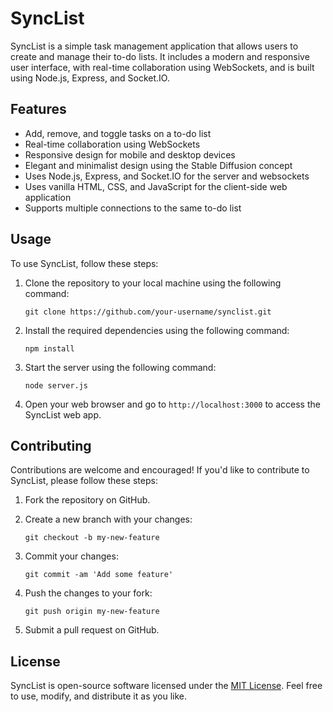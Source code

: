 # SyncList

SyncList is a simple task management application that allows users to create and manage their to-do lists. It includes a modern and responsive user interface, with real-time collaboration using WebSockets, and is built using Node.js, Express, and Socket.IO.

## Features

- Add, remove, and toggle tasks on a to-do list
- Real-time collaboration using WebSockets
- Responsive design for mobile and desktop devices
- Elegant and minimalist design using the Stable Diffusion concept
- Uses Node.js, Express, and Socket.IO for the server and websockets
- Uses vanilla HTML, CSS, and JavaScript for the client-side web application
- Supports multiple connections to the same to-do list

## Usage

To use SyncList, follow these steps:

1. Clone the repository to your local machine using the following command:

   ```
   git clone https://github.com/your-username/synclist.git
   ```

2. Install the required dependencies using the following command:

   ```
   npm install
   ```

3. Start the server using the following command:

   ```
   node server.js
   ```

4. Open your web browser and go to `http://localhost:3000` to access the SyncList web app.

## Contributing

Contributions are welcome and encouraged! If you'd like to contribute to SyncList, please follow these steps:

1. Fork the repository on GitHub.

2. Create a new branch with your changes:

   ```
   git checkout -b my-new-feature
   ```

3. Commit your changes:

   ```
   git commit -am 'Add some feature'
   ```

4. Push the changes to your fork:

   ```
   git push origin my-new-feature
   ```

5. Submit a pull request on GitHub.

## License

SyncList is open-source software licensed under the [MIT License](https://opensource.org/licenses/MIT). Feel free to use, modify, and distribute it as you like.
